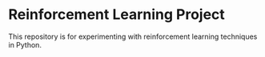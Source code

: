 # Reinforcement Learning Project
This repository is for experimenting with reinforcement learning techniques in Python.
